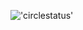 !['circlestatus'](https://circleci.com/gh/ajessee/rdjessee_blog.git.svg?style=shield&circle-token=:circle-token)
